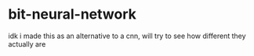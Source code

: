 # bit-neural-network
idk i made this as an alternative to a cnn, will try to see how different they actually are
